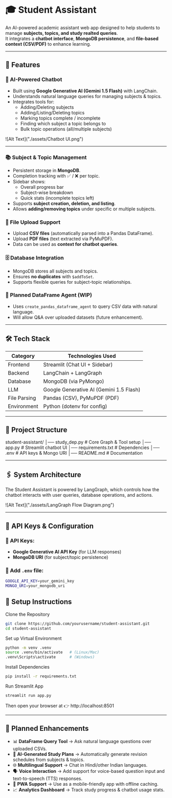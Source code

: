 # 🎓 Student Assistant
An AI-powered academic assistant web app designed to help students to manage **subjects, topics, and study realted queries**.  
It integrates a **chatbot interface**, **MongoDB persistence**, and **file-based context (CSV/PDF)** to enhance learning.  

---

## 🚀 Features

### 💬 AI-Powered Chatbot
- Built using **Google Generative AI (Gemini 1.5 Flash)** with LangChain.
- Understands natural language queries for managing subjects & topics.
- Integrates tools for:
  - Adding/Deleting subjects
  - Adding/Listing/Deleting topics
  - Marking topics complete / incomplete
  - Finding which subject a topic belongs to
  - Bulk topic operations (all/multiple subjects)

![Alt Text]("./assets/Chatbot UI.png")

---

### 📚 Subject & Topic Management
- Persistent storage in **MongoDB**.
- Completion tracking with ✅ / ❌ per topic.
- Sidebar shows:
  - Overall progress bar
  - Subject-wise breakdown
  - Quick stats (incomplete topics left)
- Supports **subject creation, deletion, and listing**.
- Allows **adding/removing topics** under specific or multiple subjects.

### 📂 File Upload Support
- Upload **CSV files** (automatically parsed into a Pandas DataFrame).
- Upload **PDF files** (text extracted via PyMuPDF).
- Data can be used as **context for chatbot queries**.

### 🗄️ Database Integration
- MongoDB stores all subjects and topics.
- Ensures **no duplicates** with `$addToSet`.
- Supports flexible queries for subject-topic relationships.

### 🧾 Planned DataFrame Agent (WIP)
- Uses `create_pandas_dataframe_agent` to query CSV data with natural language.
- Will allow Q&A over uploaded datasets (future enhancement).

---

## 🛠️ Tech Stack

| Category       | Technologies Used |
|----------------|------------------|
| Frontend       | Streamlit (Chat UI + Sidebar) |
| Backend        | LangChain + LangGraph |
| Database       | MongoDB (via PyMongo) |
| LLM            | Google Generative AI (Gemini 1.5 Flash) |
| File Parsing   | Pandas (CSV), PyMuPDF (PDF) |
| Environment    | Python (dotenv for config) |

---

## 🧩 Project Structure
student-assistant/
│── study_dep.py # Core Graph & Tool setup
│── app.py # Streamlit chatbot UI
│── requirements.txt # Dependencies
│── .env # API keys & Mongo URI
│── README.md # Documentation


---

## 🖇️ System Architecture

The Student Assistant is powered by LangGraph, which controls how the chatbot interacts with user queries, database operations, and actions.

![Alt Text]("./assets/LangGraph Flow Diagram.png")

---

## 🔌 API Keys & Configuration

### 🔐 API Keys:
- **Google Generative AI API Key** (for LLM responses)  
- **MongoDB URI** (for subject/topic persistence)  

### 📁 Add `.env` file:
```bash
GOOGLE_API_KEY=your_gemini_key
MONGO_URI=your_mongodb_uri
```

## 🧪 Setup Instructions

Clone the Repository

```bash
git clone https://github.com/yourusername/student-assistant.git
cd student-assistant
```



Set up Virtual Environment

```bash
python -m venv .venv
source .venv/bin/activate   # (Linux/Mac)
.venv\Scripts\activate      # (Windows)
```


Install Dependencies

```bash
pip install -r requirements.txt
```


Run Streamlit App

```bash
streamlit run app.py
```


Then open your browser at 👉 http://localhost:8501

---

## 📅 Planned Enhancements

- 📊 **DataFrame Query Tool** → Ask natural language questions over uploaded CSVs.  
- 🧠 **AI-Generated Study Plans** → Automatically generate revision schedules from subjects & topics.  
- 🌐 **Multilingual Support** → Chat in Hindi/other Indian languages.  
- 🗣️ **Voice Interaction** → Add support for voice-based question input and text-to-speech (TTS) responses.  
- 📱 **PWA Support** → Use as a mobile-friendly app with offline caching.  
- 📈 **Analytics Dashboard** → Track study progress & chatbot usage stats.  

